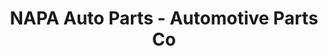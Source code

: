 ---
title: "NAPA Auto Parts - Automotive Parts Co"
url: /smithfield/napa-auto-parts-automotive-parts-co/
shop: Autoteile
---